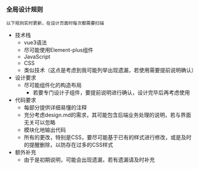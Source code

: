 ### 全局设计规则

    以下规则实时更新，在设计页面时每次都需要扫描
- 技术栈
  - vue3语法
  - 尽可能使用Element-plus组件
  - JavaScript
  - CSS
  - 类似技术（这点是考虑到我可能列举出现遗漏，若使用需要提前说明确认）
- 设计要求
  - 尽可能组件化的构造布局
    - 若要专门设计子组件，要提前说明进行确认，设计完毕后再考虑使用
- 代码要求
  - 每部分提供详细易懂的注释
  - 充分考虑design.md的需求，其可能包含后端业务处理的说明，若与界面无关可以忽略
  - 模块化地输出代码
  - 所有的更改，特别是CSS，要尽可能基于已有的样式进行修改，或是及时的提醒删除，以防存在过多的CSS样式
- 额外补充
  - 由于是初期说明，可能会出现遗漏，若有遗漏请及时补充



